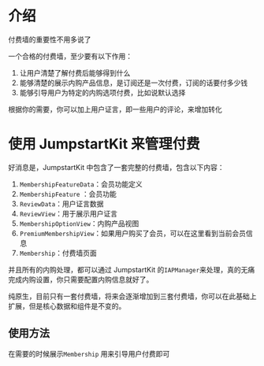 # 介绍

付费墙的重要性不用多说了

一个合格的付费墙，至少要有以下作用：

1. 让用户清楚了解付费后能够得到什么
2. 能够清楚的展示内购产品信息，是订阅还是一次付费，订阅的话要付多少钱
3. 能够引导用户为特定的内购选项付费，比如说默认选择

根据你的需要，你可以加上用户证言，即一些用户的评论，来增加转化

# 使用 JumpstartKit 来管理付费

好消息是，JumpstartKit 中包含了一套完整的付费墙，包含以下内容：

1. `MembershipFeatureData`：会员功能定义
2. `MembershipFeature` ：会员功能
3. `ReviewData`：用户证言数据
4. `ReviewView`：用于展示用户证言
5. `MembershipOptionView`：内购产品视图
6. `PremiumMembershipView`：如果用户购买了会员，可以在这里看到当前会员信息
7. `Membership`：付费墙页面

并且所有的内购处理，都可以通过 JumpstartKit 的`IAPManager`来处理，真的无痛完成内购设置，你只需要配置内购信息就好了。

纯原生，目前只有一套付费墙，将来会逐渐增加到三套付费墙，你可以在此基础上扩展，但是核心数据和组件是不变的。

## 使用方法

在需要的时候展示`Membership` 用来引导用户付费即可
